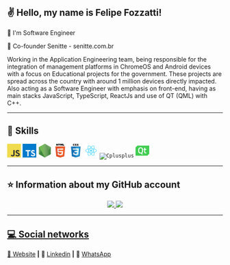 ## ✌️ Hello, my name is <strong>Felipe Fozzatti!</strong>

🔭 I'm Software Engineer

🏢 Co-founder Senitte - senitte.com.br

Working in the Application Engineering team, being responsible for the integration of management platforms in ChromeOS and Android devices with a focus on Educational projects for the government. These projects are spread across the country with around 1 million devices directly impacted.
Also acting as a Software Engineer with emphasis on front-end, having as main stacks JavaScript, TypeScript, ReactJs and use of QT (QML) with C++.

----

## 🚀 Skills

<code><img height="32" src="https://raw.githubusercontent.com/github/explore/80688e429a7d4ef2fca1e82350fe8e3517d3494d/topics/javascript/javascript.png" alt="Javascript"/></code>
<code><img height="32" src="https://raw.githubusercontent.com/github/explore/80688e429a7d4ef2fca1e82350fe8e3517d3494d/topics/typescript/typescript.png" alt="Typescript"/></code>
<code><img height="32" src="https://raw.githubusercontent.com/github/explore/80688e429a7d4ef2fca1e82350fe8e3517d3494d/topics/nodejs/nodejs.png" alt="Nodejs"/></code>
<code><img height="32" src="https://raw.githubusercontent.com/github/explore/80688e429a7d4ef2fca1e82350fe8e3517d3494d/topics/html/html.png" alt="HTML5"/></code>
<code><img height="32" src="https://raw.githubusercontent.com/github/explore/80688e429a7d4ef2fca1e82350fe8e3517d3494d/topics/css/css.png" alt="CSS"/></code>
<code><img height="32" src="https://raw.githubusercontent.com/github/explore/80688e429a7d4ef2fca1e82350fe8e3517d3494d/topics/react/react.png" alt="React"/></code>
<code><img height="32" src=	"https://raw.githubusercontent.com/jmnote/z-icons/master/svg/cpp.svg" alt="Cplusplus"/></code>
<code><img height="32" src=	"https://github.com/devicons/devicon/blob/master/icons/qt/qt-original.svg" alt="QT"/></code>

---

## ⭐ Information about my GitHub account
<div align="center">
  <a href="https://github.com/ffozzatti">
  <img height="180em" src="https://github-readme-stats.vercel.app/api?username=ffozzatti&show_icons=true&theme=dracula&include_all_commits=true&count_private=true"/>
  <img height="180em" src="https://github-readme-stats.vercel.app/api/top-langs/?username=ffozzatti&layout=compact&langs_count=7&theme=dracula"/>
</div>    
  
  ---
  
  ## 💻 Social networks
  
[website]: http://felipe.senitte.com.br/
[linkedin]: https://www.linkedin.com/in/felipefozzatti/
[whatsapp]: https://wa.me/5511950396379

🏡 [Website][website] **|** 
👔 [Linkedin][linkedin] **|** 
📱  [WhatsApp][whatsapp]
 

